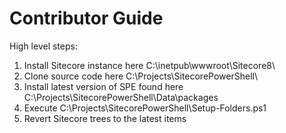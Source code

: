 # Contributor Guide

High level steps:
1. Install Sitecore instance here C:\inetpub\wwwroot\Sitecore8\ 
2. Clone source code here C:\Projects\SitecorePowerShell\
3. Install latest version of SPE found here C:\Projects\SitecorePowerShell\Data\packages
4. Execute C:\Projects\SitecorePowerShell\Setup-Folders.ps1
5. Revert Sitecore trees to the latest items
